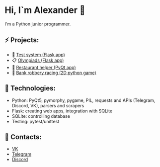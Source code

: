 # Hi, I`m Alexander 👋

I'm a Python junior programmer.

## ⚡ Projects:
- 📱 [Test system (Flask app)](https://github.com/aantr/test-system)
- 📋 [Olympiads (Flask app)](https://github.com/aantr/olympiads)
- 🍔 [Restaurant helper (PyQt app)](https://github.com/aantr/restaurant_db)
- 🚗 [Bank robbery racing (2D python game)](https://github.com/aantr/yandex-pygame)
## 🧥 Technologies:
- Python: PyQt5, pymorphy, pygame, PIL, requests and APIs (Telegram, Discord, VK), parsers and scrapers
- Flask: creating web apps, integration with SQLite
- SQLite: controlling database
- Testing: pytest/unittest
## 💌 Contacts:
- [VK](https://vk.com/antropov.alexander)
- [Telegram](https://t.me/Av0kad0)
- [Discord](https://discordapp.com/users/700407237767594145)
